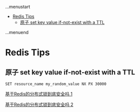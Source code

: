 ...menustart

 - [Redis Tips](#0ac68c6db10bb40156c1e107f2ee9b6d)
     - [原子  set key value if-not-exist with a TTL](#4d2bdd3a995b163e8e63264680b19443)

...menuend


<h2 id="0ac68c6db10bb40156c1e107f2ee9b6d"></h2>


# Redis Tips

<h2 id="4d2bdd3a995b163e8e63264680b19443"></h2>


## 原子  set key value if-not-exist with a TTL

```
SET resource_name my_random_value NX PX 30000
```

[基于Redis的分布式锁到底安全吗 1](http://zhangtielei.com/posts/blog-redlock-reasoning.html)

[基于Redis的分布式锁到底安全吗 2](http://zhangtielei.com/posts/blog-redlock-reasoning-part2.html)






